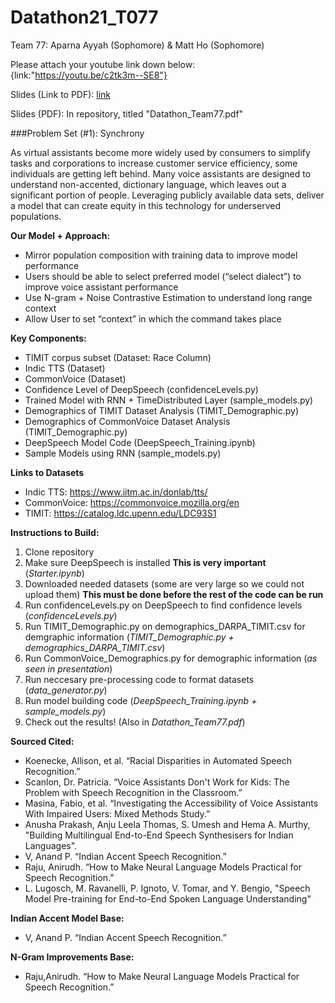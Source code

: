 # Datathon21_T077

Team 77: Aparna Ayyah (Sophomore) & Matt Ho (Sophomore)

Please attach your youtube link down below:
{link:"https://youtu.be/c2tk3m--SE8"}

Slides (Link to PDF): [link](https://drive.google.com/file/d/1Jt-BZMCok0iO3jMHH0ATmcvP8hNmoTAs/view?usp=sharing)

Slides (PDF): In repository, titled "Datathon_Team77.pdf"


###Problem Set (#1): Synchrony

As virtual assistants become more widely used by consumers to simplify tasks and corporations to increase customer service efficiency, some individuals are getting left behind. Many voice assistants are designed to understand non-accented, dictionary language, which leaves out a significant portion of people. Leveraging publicly available data sets, deliver a model that can create equity in this technology for underserved populations.

**Our Model + Approach:**
- Mirror population composition with training data to improve model performance
- Users should be able to select preferred model (“select dialect”) to improve voice assistant performance
- Use N-gram + Noise Contrastive Estimation to understand long range context 
- Allow User to set “context” in which the command takes place

**Key Components:**
- TIMIT corpus subset (Dataset: Race Column)
- Indic TTS (Dataset)
- CommonVoice (Dataset)
- Confidence Level of DeepSpeech (confidenceLevels.py)
- Trained Model with RNN + TimeDistributed Layer (sample_models.py)
- Demographics of TIMIT Dataset Analysis (TIMIT_Demographic.py)
- Demographics of CommonVoice Dataset Analysis (TIMIT_Demographic.py)
- DeepSpeech Model Code (DeepSpeech_Training.ipynb)
- Sample Models using RNN (sample_models.py)

**Links to Datasets**
- Indic TTS: https://www.iitm.ac.in/donlab/tts/
- CommonVoice: https://commonvoice.mozilla.org/en
- TIMIT: https://catalog.ldc.upenn.edu/LDC93S1

**Instructions to Build:**
1. Clone repository
2. Make sure DeepSpeech is installed **This is very important** (*Starter.ipynb*)
3. Downloaded needed datasets (some are very large so we could not upload them) **This must be done before the rest of the code can be run**
4. Run confidenceLevels.py on DeepSpeech to find confidence levels (*confidenceLevels.py*)
5. Run TIMIT_Demographic.py on demographics_DARPA_TIMIT.csv for demgraphic information (*TIMIT_Demographic.py + demographics_DARPA_TIMIT.csv*)
6. Run CommonVoice_Demographics.py for demographic information (*as seen in presentation*)
7. Run neccesary pre-processing code to format datasets (*data_generator.py*)
8. Run model building code (*DeepSpeech_Training.ipynb + sample_models.py*)
9. Check out the results! (Also in *Datathon_Team77.pdf*)

**Sourced Cited:**
- Koenecke, Allison, et al. “Racial Disparities in Automated Speech Recognition.” 
- Scanlon, Dr. Patricia. “Voice Assistants Don't Work for Kids: The Problem with Speech Recognition in the Classroom.” 
- Masina, Fabio, et al. “Investigating the Accessibility of Voice Assistants With Impaired Users: Mixed Methods Study.” 
- Anusha Prakash, Anju Leela Thomas, S. Umesh and Hema A. Murthy, "Building Multilingual End-to-End Speech Synthesisers for Indian Languages".
- V, Anand P. “Indian Accent Speech Recognition.”
- Raju, Anirudh. “How to Make Neural Language Models Practical for Speech Recognition.”
- L. Lugosch, M. Ravanelli, P. Ignoto, V. Tomar, and Y. Bengio, "Speech Model Pre-training for End-to-End Spoken Language Understanding"

**Indian Accent Model Base:**
- V, Anand P. “Indian Accent Speech Recognition.”

**N-Gram Improvements Base:**
- Raju,Anirudh. “How to Make Neural Language Models Practical for Speech Recognition.”


